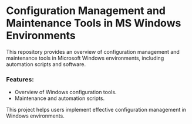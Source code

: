 # Configuration Management and Maintenance Tools in MS Windows Environments

This repository provides an overview of configuration management and maintenance tools in Microsoft Windows environments, including automation scripts and software.

### Features:
- Overview of Windows configuration tools.
- Maintenance and automation scripts.

This project helps users implement effective configuration management in Windows environments.

